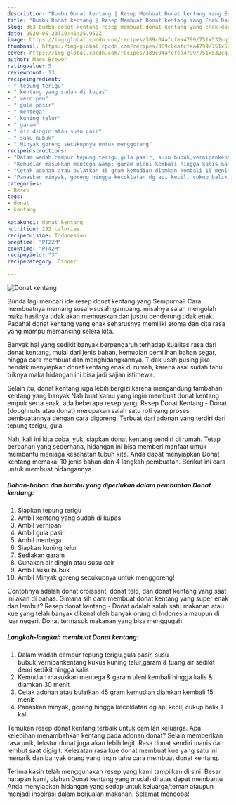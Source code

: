 ```yaml
---
description: "Bumbu Donat kentang | Resep Membuat Donat kentang Yang Enak Dan Mudah"
title: "Bumbu Donat kentang | Resep Membuat Donat kentang Yang Enak Dan Mudah"
slug: 363-bumbu-donat-kentang-resep-membuat-donat-kentang-yang-enak-dan-mudah
date: 2020-06-23T19:45:25.952Z
image: https://img-global.cpcdn.com/recipes/389c04afcfea4799/751x532cq70/donat-kentang-foto-resep-utama.jpg
thumbnail: https://img-global.cpcdn.com/recipes/389c04afcfea4799/751x532cq70/donat-kentang-foto-resep-utama.jpg
cover: https://img-global.cpcdn.com/recipes/389c04afcfea4799/751x532cq70/donat-kentang-foto-resep-utama.jpg
author: Marc Brewer
ratingvalue: 5
reviewcount: 13
recipeingredient:
- " tepung terigu"
- " kentang yang sudah di kupas"
- " vernipan"
- " gula pasir"
- " mentega"
- " kuning telur"
- " garam"
- " air dingin atau susu cair"
- " susu bubuk"
- " Minyak goreng secukupnya untuk menggoreng"
recipeinstructions:
- "Dalam wadah campur tepung terigu,gula pasir, susu bubuk,vernipankentang kukus kuning telur,garam &amp; tuang air sedikit demi sedikit hingga kalis"
- "Kemudian masukkan mentega &amp; garam uleni kembali hingga kalis &amp; diamkan 30 menit"
- "Cetak adonan atau bulatkan 45 gram kemudian diamkan kembali 15 menit"
- "Panaskan minyak, goreng hingga kecoklatan dg api kecil, cukup balik 1 kali"
categories:
- Resep
tags:
- donat
- kentang

katakunci: donat kentang 
nutrition: 292 calories
recipecuisine: Indonesian
preptime: "PT22M"
cooktime: "PT42M"
recipeyield: "3"
recipecategory: Dinner

---
```



![Donat kentang](https://img-global.cpcdn.com/recipes/389c04afcfea4799/751x532cq70/donat-kentang-foto-resep-utama.jpg)

Bunda lagi mencari ide resep donat kentang yang Sempurna? Cara membuatnya memang susah-susah gampang. misalnya salah mengolah maka hasilnya tidak akan memuaskan dan justru cenderung tidak enak. Padahal donat kentang yang enak seharusnya memiliki aroma dan cita rasa yang mampu memancing selera kita.

Banyak hal yang sedikit banyak berpengaruh terhadap kualitas rasa dari donat kentang, mulai dari jenis bahan, kemudian pemilihan bahan segar, hingga cara membuat dan menghidangkannya. Tidak usah pusing jika hendak menyiapkan donat kentang enak di rumah, karena asal sudah tahu triknya maka hidangan ini bisa jadi sajian istimewa.

Selain itu, donat kentang juga lebih bergizi karena mengandung tambahan kentang yang banyak Nah buat kamu yang ingin membuat donat kentang empuk serta enak, ada beberapa resep yang. Resep Donat Kentang - Donat (doughnuts atau donat) merupakan salah satu roti yang proses pembuatannya dengan cara digoreng. Terbuat dari adonan yang terdiri dari tepung terigu, gula.


Nah, kali ini kita coba, yuk, siapkan donat kentang sendiri di rumah. Tetap berbahan yang sederhana, hidangan ini bisa memberi manfaat untuk membantu menjaga kesehatan tubuh kita. Anda dapat menyiapkan Donat kentang memakai 10 jenis bahan dan 4 langkah pembuatan. Berikut ini cara untuk membuat hidangannya.

<!--inarticleads1-->

##### Bahan-bahan dan bumbu yang diperlukan dalam pembuatan Donat kentang:

1. Siapkan  tepung terigu
1. Ambil  kentang yang sudah di kupas
1. Ambil  vernipan
1. Ambil  gula pasir
1. Ambil  mentega
1. Siapkan  kuning telur
1. Sediakan  garam
1. Gunakan  air dingin atau susu cair
1. Ambil  susu bubuk
1. Ambil  Minyak goreng secukupnya untuk menggoreng!


Contohnya adalah donat croissant, donat telo, dan donat kentang yang saat ini akan di bahas. Gimana sih cara membuat donat kentang yang super enak dan lembut? Resep donat kentang - Donat adalah salah satu makanan atau kue yang telah banyak dikenal oleh banyak orang di Indonesia maupun di luar negeri. Donat termasuk makanan yang bisa menggugah. 

<!--inarticleads2-->

##### Langkah-langkah membuat Donat kentang:

1. Dalam wadah campur tepung terigu,gula pasir, susu bubuk,vernipankentang kukus kuning telur,garam &amp; tuang air sedikit demi sedikit hingga kalis
1. Kemudian masukkan mentega &amp; garam uleni kembali hingga kalis &amp; diamkan 30 menit
1. Cetak adonan atau bulatkan 45 gram kemudian diamkan kembali 15 menit
1. Panaskan minyak, goreng hingga kecoklatan dg api kecil, cukup balik 1 kali


Temukan resep donat kentang terbaik untuk camilan keluarga. Apa kelebihan menambahkan kentang pada adonan donat? Selain memberikan rasa unik, tekstur donat juga akan lebih legit. Rasa donat sendiri manis dan lembut saat digigit. Kelezatan rasa kue donat membuat kue yang satu ini menarik dan banyak orang yang ingin tahu cara membuat donat kentang. 

Terima kasih telah menggunakan resep yang kami tampilkan di sini. Besar harapan kami, olahan Donat kentang yang mudah di atas dapat membantu Anda menyiapkan hidangan yang sedap untuk keluarga/teman ataupun menjadi inspirasi dalam berjualan makanan. Selamat mencoba!
